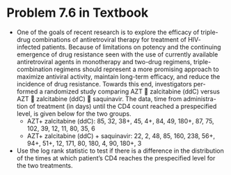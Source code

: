 # Problem 7.6 in Textbook
* One of the goals of recent research is to explore the efficacy of triple-drug combinations of antiretroviral therapy for treatment of HIV- infected patients. Because of limitations on potency and the continuing emergence of drug resistance seen with the use of currently available antiretroviral agents in monotherapy and two-drug regimens, triple- combination regimens should represent a more promising approach to maximize antiviral activity, maintain long-term efficacy, and reduce the incidence of drug resistance. Towards this end, investigators per- formed a randomized study comparing AZT 􏰀 zalcitabine (ddC) versus AZT 􏰀 zalcitabine (ddC) 􏰀 saquinavir. The data, time from administra- tion of treatment (in days) until the CD4 count reached a prespecified level, is given below for the two groups.
   * AZT+ zalcitabine (ddC): 85, 32, 38+, 45, 4+, 84, 49, 180+, 87, 75, 102, 39, 12, 11, 80, 35, 6
   * AZT+  zalcitabine (ddC) + saquinavir: 22, 2, 48, 85, 160, 238, 56+, 94+, 51+, 12, 171, 80, 180, 4, 90, 180+, 3
* Use the log rank statistic to test if there is a difference in the distribution of the times at which patient’s CD4 reaches the prespecified level for the two treatments. 


